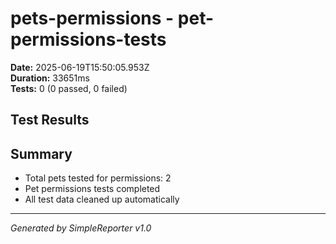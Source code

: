 # pets-permissions - pet-permissions-tests

**Date:** 2025-06-19T15:50:05.953Z  
**Duration:** 33651ms  
**Tests:** 0 (0 passed, 0 failed)

## Test Results



## Summary

- Total pets tested for permissions: 2
- Pet permissions tests completed
- All test data cleaned up automatically

---
*Generated by SimpleReporter v1.0*
